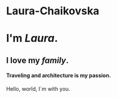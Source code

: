 # Laura-Chaikovska

# I'm ***Laura***.

## I love my *family*.

#### Traveling and architecture is my passion.

Hello, world, I´m with you.